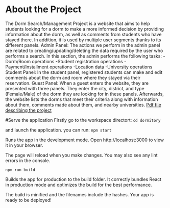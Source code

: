 # About the Project 
The Dorm Search/Management Project is a website that aims to help students looking for a dorm to make a more informed decision by providing information about the dorm, as well as comments from students who have stayed there. In addition, it is used by multiple user segments thanks to its different panels.
Admin Panel:
The actions we perform in the admin panel are related to creating/updating/deleting the data required by the user who performs a search. In this section, the admin performs the following tasks:
-Dorm/Room operations
-Student registration operations
-Payment/Installment operations
-Location data
-University operations
Student Panel:
In the student panel, registered students can make and edit comments about the dorm and room where they stayed via their reservation.
Guest Panel:
When a guest enters the website, they are presented with three panels. They enter the city, district, and type (Female/Male) of the dorm they are looking for in these panels. Afterwards, the website lists the dorms that meet their criteria along with information about them, comments made about them, and nearby universities.
[Pdf file describing the project](https://drive.google.com/file/d/1yVcKtvxXj0y2ep9LjDa-mI5pMX6uL8RW/view?usp=share_link)

#Serve the application
Firstly go to the workspace directort:
`cd dormitory`

and launch the application. you can run:
`npm start`

Runs the app in the development mode.
Open http://localhost:3000 to view it in your browser.

The page will reload when you make changes.
You may also see any lint errors in the console.

`npm run build`

Builds the app for production to the build folder.
It correctly bundles React in production mode and optimizes the build for the best performance.

The build is minified and the filenames include the hashes.
Your app is ready to be deployed!




